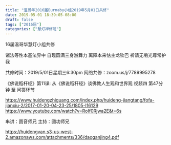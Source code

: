 ```yaml
---
title: "温哥华2016届Burnaby小组2019年5月01日共修"
date: 2019-05-01 18:39:05-08:00
draft: false
tags: ["2016届"]
categories: ["慧灯禅修班"]
---
```

16届温哥华慧灯小组共修

诸法等性本基法界中 
自现圆满三身游舞力
离障本来怙主龙钦巴 
祈请无垢光尊常护我 

共修时间：2019/5/01日星期三6:30pm
网络共修：zoom.us/j/7789995278 

《佛说稻杆经》第11课:  从《佛说稻秆经》谈佛教人生观和世界观 
 视频四 第47分钟 至 问答环节

https://www.huidengzhiguang.com/index.php/huideng-jiangtang/fofa-jianxiu-2/2017-01-20-04-23-25/1805-l16129
https://www.youtube.com/watch?v=RoIf0Rjwa2E&t=6s

串讲：圆音师兄
主持：圆功师兄

 https://huidengvan.s3-us-west-2.amazonaws.com/attachments/336/daoganjing4.pdf
